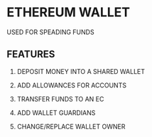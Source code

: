 # ETHEREUM WALLET

USED FOR SPEADING FUNDS

## FEATURES

1. DEPOSIT MONEY INTO A SHARED WALLET

2. ADD ALLOWANCES FOR ACCOUNTS

3. TRANSFER FUNDS TO AN EC

4. ADD WALLET GUARDIANS

5. CHANGE/REPLACE WALLET OWNER

